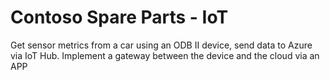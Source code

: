 
# Contoso Spare Parts - IoT
Get sensor metrics from a car using an ODB II device, send data to Azure via IoT Hub.
Implement a gateway between the device and the cloud via an APP